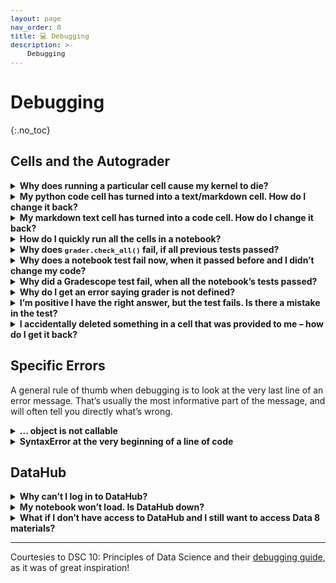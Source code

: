 ```yaml
---
layout: page
nav_order: 8
title: 💻 Debugging
description: >-
    Debugging
---
```


<style>
    code {
        font-size: 80%;
    }
</style>

# **Debugging**
{:.no_toc}

## Cells and the Autograder

<details>
  <summary><strong>Why does running a particular cell cause my kernel to die?</strong></summary>
  <p style="margin-left:16px;">If one particular cell seems to cause your kernel to die, your code is probably incorrect in a way that is causing the computer to use more memory than it has available. For instance: your code is trying to create a gigantic array. To prevent from crashing the entire server, the kernel will “die”. This is an indication that there is a mistake in your code that you need to fix.
</p>
</details>

<details>
  <summary><strong>My python code cell has turned into a text/markdown cell. How do I change it back?</strong></summary>
  <p style="margin-left:16px;">Click on the cell and select <code>Markdown > Code</code> in the top toolbar. Alternatively, click on the cell and press <code>y</code>.
</p>
</details>

<details>
  <summary><strong>My markdown text cell has turned into a code cell. How do I change it back?</strong></summary>
  <p style="margin-left:16px;">Click on the cell and select <code>Code > Markdown</code> in the top toolbar. Alternatively, click on the cell and press <code>m</code>.
</p>
</details>

<details>
  <summary><strong>How do I quickly run all the cells in a notebook?</strong></summary>
  <p style="margin-left:16px;">Go to the Cell menu in the top toolbar, then “Run All.” You can also select a certain cell and run all cells before this point, or run all cells after this point. You should run all the cells in your notebook before submitting to confirm that you pass all the tests.
</p>
</details>

<details>
  <summary><strong>Why does <code>grader.check_all()</code> fail, if all previous tests passed?</strong></summary>
  <p style="margin-left:16px;">This can happen if you “overwrite” a variable that is used in a question. For instance, if Question 1 asks you to store your answer in a variable named stat, and later on in the notebook you change the value of stat, you’ll see the test after Question 1 pass, but the test at the end of the notebook fail. Make sure to avoid using the same variable name for more than one purpose.
</p>
</details>

<details>
  <summary><strong>Why does a notebook test fail now, when it passed before and I didn’t change my code?</strong></summary>
  <p style="margin-left:16px;">You probably ran your notebook out of order. Re-run all previous cells in order, which is how your code will be graded.
</p>
</details>

<details>
  <summary><strong>Why did a Gradescope test fail, when all the notebook’s tests passed?</strong></summary>
  <p style="margin-left:16px;">This can happen if you’re running your notebook’s cells out-of-order. The autograder runs your notebook top-to-bottom. If you’re defining a variable at the bottom of your notebook and using it at the top, the Gradescope autograder will fail because it doesn’t recognize the variable when it encounters it.
</p>
  <p style="margin-left:16px;">Additionally, this can fail if you have not saved before you run the autograder. Ensure you select File -> Save Notebook to avoid this.
</p>
    <p style="margin-left:16px;">This is why we recommend running Kernel -> Restart and Run All: it “forgets” all of the variables and runs the notebook from top-to-bottom, just like the Gradescope autograder will. This will highlight any issues. Find the first cell that raises an error. Make sure that all of the variables used in that cell have been defined above that cell, and not below.
</p>
</details>

<details>
  <summary><strong>Why do I get an error saying grader is not defined?</strong></summary>
  <p style="margin-left:16px;">If it has been a while since you’ve worked on an assignment, the kernel will shut itself down to preserve memory. When this happens, all of your variables are forgotten, including the grader. That’s OK: you’ll just need to re-run all of the cells. The easiest way to do this is by using Kernel -> Restart and Run All.
</p>
  <p style="margin-left:16px;">This may also occur if you never ran the top cell of the notebook where the grader is defined.
</p>
</details>

<details>
  <summary><strong>I’m positive I have the right answer, but the test fails. Is there a mistake in the test?</strong></summary>
  <p style="margin-left:16px;">While you might see the correct answer displayed as the result of the cell, chances are it isn’t being stored in the answer variable. Make sure you are assigning the result to the answer variable. Make sure there are no typos in the variable name.
</p>
</details>

<details>
  <summary><strong>I accidentally deleted something in a cell that was provided to me – how do I get it back?</strong></summary>
  <p style="margin-left:16px;">There are two solutions:</p>
  <p style="margin-left:16px;">1. In <a href="https://github.com/data-8/materials-sp25">this</a>
 public GitHub repository, you’ll find the “original” versions of all assignments we released this semester. You can look here and manually add back any necessary code or text that you accidentally deleted.</p>
  <p style="margin-left:16px;">2. Suppose you’re working on Lab 5. One solution is go directly to DataHub and rename your <code>lab05</code> folder to something else, like <code>lab05-old</code>. Then, click the Lab 5 link on the course website again, and it’ll bring you to a brand-new version of Lab 5. Then, you can copy your work from your old Lab 5 to this new one, which should have everything in it.</p>
</details>

## Specific Errors
A general rule of thumb when debugging is to look at the very last line of an error message. That’s usually the most informative part of the message, and will often tell you directly what’s wrong.


<details>
  <summary><strong>... object is not callable</strong></summary>
  <p style="margin-left:16px;">This often happens when you use a default keyword (like <code>str</code> or <code>list</code>) as a variable name, for instance <code>list = [1, 2, 3]</code>. These errors can be tricky because they don’t error on their own, but cause problems when we try to use the name list (for example) later on in the notebook.
</p>
<p style="margin-left:16px;">To fix the issue, identify any such lines of code, change your variable names to be something else, and restart your notebook.
</p>
<p style="margin-left:16px;">Python keywords like str and list appear in green text, so be on the lookout if any of your variable names appear in green!
</p>
</details>

<details>
  <summary><strong>SyntaxError at the very beginning of a line of code</strong></summary>
  <p style="margin-left:16px;">Python expected you to continue your last line of code. Typically this means you have mismatched parentheses on the line above the line that is erroring.
</p>
</details>

## DataHub

<details>
  <summary><strong>Why can’t I log in to DataHub?</strong></summary>
  <p style="margin-left:16px;">Log out of all Google accounts or open an incognito window. When prompted, enter your full Berkeley email, username@berkeley.edu, as your credentials.
</p>
</details>

<details>
  <summary><strong>My notebook won’t load. Is DataHub down?</strong></summary>
  <p style="margin-left:16px;">Sometimes DataHub does have availability issues. Usually it is back up and running again within an hour. 
</p>
  <p style="margin-left:16px;">In other instances, there are some things you can do to get the notebook running again: Make sure your internet connection is working. If you can, restart your server by clicking the button at the top right labeled “Control Panel”, then select “Stop My Server”, followed by “Start My Server”. 
</p>
  <p style="margin-left:16px;">If that doesn’t work, try restarting your computer and using a different browser. Whenever you resume working on a notebook, run all cells you’ve previously completed. If your problem persists after trying all these steps, please notify us on Ed.
</p>
</details>

<details>
  <summary><strong>What if I don’t have access to DataHub and I still want to access Data 8 materials?</strong></summary>
  <p style="margin-left:16px;">We welcome the general public to use our materials. If you’re not enrolled in the class, you can access all lectures and assignments in our public GitHub repository. In order to run Jupyter notebooks locally on your own computer, we recommend using Anaconda.
</p>
</details>

---

Courtesies to DSC 10: Principles of Data Science and their [debugging guide](https://dsc10.com/debugging/), as it was of great inspiration!
